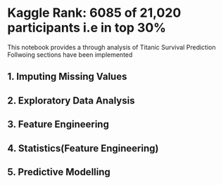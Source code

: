 # Kaggle Rank: 6085 of 21,020 participants i.e in top 30% 
This notebook provides a through analysis of Titanic Survival Prediction
Follwoing sections have been implemented
## 1. Imputing Missing Values
## 2. Exploratory Data Analysis
## 3. Feature Engineering
## 4. Statistics(Feature Engineering)
## 5. Predictive Modelling


